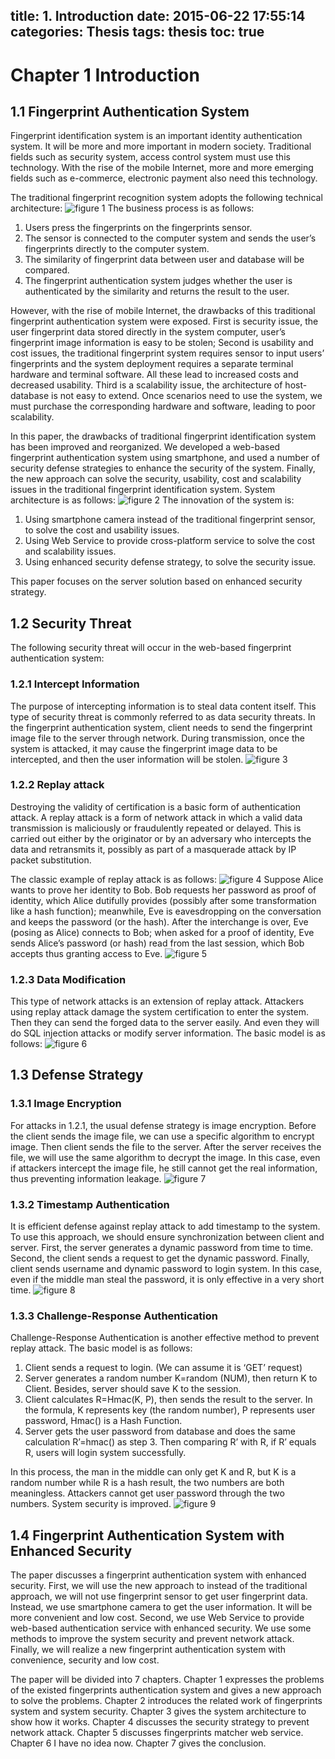 title: 1. Introduction
date: 2015-06-22 17:55:14
categories: Thesis
tags: thesis
toc: true
---
# Chapter 1 Introduction
## 1.1 Fingerprint Authentication System
Fingerprint identification system is an important identity authentication system. It will be more and more important in modern society. Traditional fields such as security system, access control system must use this technology. With the rise of the mobile Internet, more and more emerging fields such as e-commerce, electronic payment also need this technology.

The traditional fingerprint recognition system adopts the following technical architecture:
![figure 1](/images/1.png)
The business process is as follows:
1. Users press the fingerprints on the fingerprints sensor.
2. The sensor is connected to the computer system and sends the user’s fingerprints directly to the computer system.
3. The similarity of fingerprint data between user and database will be compared.
4. The fingerprint authentication system judges whether the user is authenticated by the similarity and returns the result to the user.

However, with the rise of mobile Internet, the drawbacks of this traditional fingerprint authentication system were exposed. First is security issue, the user fingerprint data stored directly in the system computer, user’s fingerprint image information is easy to be stolen; Second is usability and cost issues, the traditional fingerprint system requires sensor to input users’ fingerprints and the system deployment requires a separate terminal hardware and terminal software. All these lead to increased costs and decreased usability. Third is a scalability issue, the architecture of host-database is not easy to extend. Once scenarios need to use the system, we must purchase the corresponding hardware and software, leading to poor scalability.

In this paper, the drawbacks of traditional fingerprint identification system has been improved and reorganized. We developed a web-based fingerprint authentication system using smartphone, and used a number of security defense strategies to enhance the security of the system. Finally, the new approach can solve the security, usability, cost and scalability issues in the traditional fingerprint identification system.
System architecture is as follows:
![figure 2](/images/2.png)
The innovation of the system is:
1. Using smartphone camera instead of the traditional fingerprint sensor, to solve the cost and usability issues.
2. Using Web Service to provide cross-platform service to solve the cost and scalability issues.
3. Using enhanced security defense strategy, to solve the security issue.

This paper focuses on the server solution based on enhanced security strategy.
## 1.2 Security Threat
The following security threat will occur in the web-based fingerprint authentication system:
### 1.2.1 Intercept Information
The purpose of intercepting information is to steal data content itself. This type of security threat is commonly referred to as data security threats. In the fingerprint authentication system, client needs to send the fingerprint image file to the server through network. During transmission, once the system is attacked, it may cause the fingerprint image data to be intercepted, and then the user information will be stolen.
![figure 3](/images/3.png)
### 1.2.2 Replay attack
Destroying the validity of certification is a basic form of authentication attack. A replay attack is a form of network attack in which a valid data transmission is maliciously or fraudulently repeated or delayed. This is carried out either by the originator or by an adversary who intercepts the data and retransmits it, possibly as part of a masquerade attack by IP packet substitution.

The classic example of replay attack is as follows:
![figure 4](/images/4.png)
Suppose Alice wants to prove her identity to Bob. Bob requests her password as proof of identity, which Alice dutifully provides (possibly after some transformation like a hash function); meanwhile, Eve is eavesdropping on the conversation and keeps the password (or the hash). After the interchange is over, Eve (posing as Alice) connects to Bob; when asked for a proof of identity, Eve sends Alice’s password (or hash) read from the last session, which Bob accepts thus granting access to Eve.
![figure 5](/images/5.png)
### 1.2.3 Data Modification
This type of network attacks is an extension of replay attack. Attackers using replay attack damage the system certification to enter the system. Then they can send the forged data to the server easily. And even they will do SQL injection attacks or modify server information. The basic model is as follows:
![figure 6](/images/6.png)
## 1.3 Defense Strategy
### 1.3.1 Image Encryption
For attacks in 1.2.1, the usual defense strategy is image encryption. Before the client sends the image file, we can use a specific algorithm to encrypt image. Then client sends the file to the server. After the server receives the file, we will use the same algorithm to decrypt the image. In this case, even if attackers intercept the image file, he still cannot get the real information, thus preventing information leakage.
![figure 7](/images/7.png)
### 1.3.2 Timestamp Authentication
It is efficient defense against replay attack to add timestamp to the system. To use this approach, we should ensure synchronization between client and server. First, the server generates a dynamic password from time to time. Second, the client sends a request to get the dynamic password. Finally, client sends username and dynamic password to login system. In this case, even if the middle man steal the password, it is only effective in a very short time.
![figure 8](/images/8.png)
### 1.3.3 Challenge-Response Authentication
Challenge-Response Authentication is another effective method to prevent replay attack. The basic model is as follows:
1. Client sends a request to login. (We can assume it is ‘GET’ request)
2. Server generates a random number K=random (NUM), then return K to Client. Besides, server should save K to the session.
3. Client calculates R=Hmac(K, P), then sends the result to the server. In the formula, K represents key (the random number), P represents user password, Hmac() is a Hash Function.
4. Server gets the user password from database and does the same calculation R’=hmac() as step 3. Then comparing R’ with R, if R’ equals R, users will login system successfully.

In this process, the man in the middle can only get K and R, but K is a random number while R is a hash result, the two numbers are both meaningless. Attackers cannot get user password through the two numbers. System security is improved.
![figure 9](/images/9.png)
## 1.4 Fingerprint Authentication System with Enhanced Security
The paper discusses a fingerprint authentication system with enhanced security. First, we will use the new approach to instead of the traditional approach, we will not use fingerprint sensor to get user fingerprint data. Instead, we use smartphone camera to get the user information. It will be more convenient and low cost. Second, we use Web Service to provide web-based authentication service with enhanced security. We use some methods to improve the system security and prevent network attack. Finally, we will realize a new fingerprint authentication system with convenience, security and low cost.

The paper will be divided into 7 chapters.
Chapter 1 expresses the problems of the existed fingerprints authentication system and gives a new approach to solve the problems.
Chapter 2 introduces the related work of fingerprints system and system security.
Chapter 3 gives the system architecture to show how it works.
Chapter 4 discusses the security strategy to prevent network attack.
Chapter 5 discusses fingerprints matcher web service.
Chapter 6 I have no idea now.
Chapter 7 gives the conclusion.
